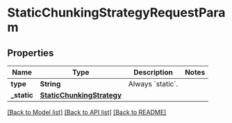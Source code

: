 # StaticChunkingStrategyRequestParam

## Properties
Name | Type | Description | Notes
------------ | ------------- | ------------- | -------------
**type** | **String** | Always &#x60;static&#x60;. | 
**_static** | [**StaticChunkingStrategy**](StaticChunkingStrategy.md) |  | 

[[Back to Model list]](../README.md#documentation-for-models) [[Back to API list]](../README.md#documentation-for-api-endpoints) [[Back to README]](../README.md)



